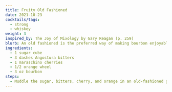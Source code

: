 ```yaml
---
title: Fruity Old Fashioned
date: 2021-10-23
cocktails/tags:
  - strong
  - whiskey
weight: 3
inspired_by: The Joy of Mixology by Gary Reagan (p. 259)
blurb: An old fashioned is the preferred way of making bourbon enjoyable to drink.
ingredients:
  - 1 sugar cube
  - 3 dashes Angostura bitters
  - 1 maraschino cherries
  - 1/2 orange wheel
  - 3 oz bourbon
steps:
  - Muddle the sugar, bitters, cherry, and orange in an old-fashioned glass. Add ice and the whiskey. Stir briefly.
---
```

